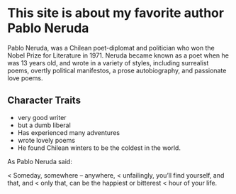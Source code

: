 # This site is about my favorite author Pablo Neruda

Pablo Neruda, was a Chilean poet-diplomat and politician who won the Nobel Prize for Literature in 1971. Neruda became known as a poet when he was 13 years old, and wrote in a variety of styles, including surrealist poems, overtly political manifestos, a prose autobiography, and passionate love poems.

## Character Traits

* very good writer
* but a dumb liberal
* Has experienced many adventures
* wrote lovely poems
* He found Chilean winters to be the coldest in the world.
  
As Pablo Neruda said:  

< Someday, somewhere – anywhere,
< unfailingly, you’ll find yourself, and that, and
< only that, can be the happiest or bitterest
< hour of your life.

